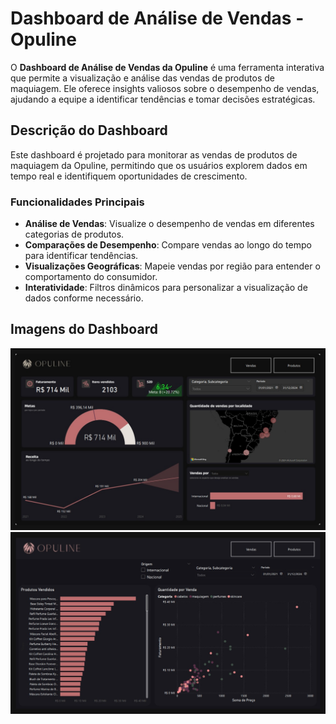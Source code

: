 # Dashboard de Análise de Vendas - Opuline

O **Dashboard de Análise de Vendas da Opuline** é uma ferramenta interativa que permite a visualização e análise das vendas de produtos de maquiagem. Ele oferece insights valiosos sobre o desempenho de vendas, ajudando a equipe a identificar tendências e tomar decisões estratégicas.

## Descrição do Dashboard

Este dashboard é projetado para monitorar as vendas de produtos de maquiagem da Opuline, permitindo que os usuários explorem dados em tempo real e identifiquem oportunidades de crescimento.

### Funcionalidades Principais

- **Análise de Vendas**: Visualize o desempenho de vendas em diferentes categorias de produtos.
- **Comparações de Desempenho**: Compare vendas ao longo do tempo para identificar tendências.
- **Visualizações Geográficas**: Mapeie vendas por região para entender o comportamento do consumidor.
- **Interatividade**: Filtros dinâmicos para personalizar a visualização de dados conforme necessário.

## Imagens do Dashboard

![Análise de Vendas](Imagem-dashboard-vendas.jpg)
![Análise de Produtos](Imagem-dashboard-produtos.jpg)
